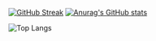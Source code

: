 [![GitHub Streak](https://github-readme-streak-stats.herokuapp.com?user=nunenuh&theme=transparent)](https://git.io/streak-stats) [![Anurag's GitHub stats](https://github-readme-stats.vercel.app/api?username=nunenuh)](https://github.com/anuraghazra/github-readme-stats) 

![Top Langs](https://github-readme-stats.vercel.app/api/top-langs/?username=nunenuh&langs_count=5&hide=javascript,html,php,coffeescript,css,Dockerfile,c,C++,jupyter%20notebook)

<!--
**nunenuh/nunenuh** is a ✨ _special_ ✨ repository because its `README.md` (this file) appears on your GitHub profile.

Here are some ideas to get you started:

- 🔭 I’m currently working on ...
- 🌱 I’m currently learning ...
- 👯 I’m looking to collaborate on ...
- 🤔 I’m looking for help with ...
- 💬 Ask me about ...
- 📫 How to reach me: ...
- 😄 Pronouns: ...
- ⚡ Fun fact: ...
-->
